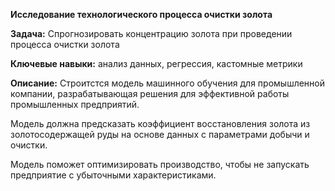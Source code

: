 **Исследование технологического процесса очистки золота**

**Задача:** Спрогнозировать концентрацию золота при проведении процесса очистки золота

**Ключевые навыки:** анализ данных, регрессия, кастомные метрики

**Описание:** Строитстся модель машинного обучения для промышленной компании, разрабатывающая решения для эффективной работы промышленных предприятий. 

Модель должна предсказать коэффициент восстановления золота из золотосодержащей руды на основе данных с параметрами добычи и очистки. 

Модель поможет оптимизировать производство, чтобы не запускать предприятие с убыточными характеристиками.

